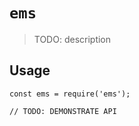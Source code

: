 # `ems`

> TODO: description

## Usage

```
const ems = require('ems');

// TODO: DEMONSTRATE API
```
